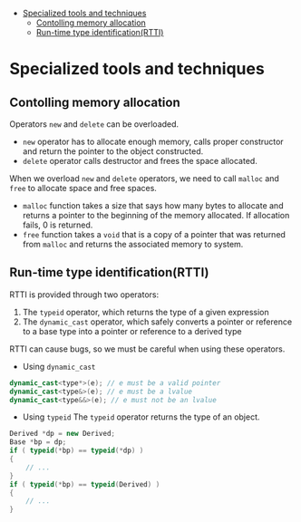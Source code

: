 - [Specialized tools and techniques](#specialized-tools-and-techniques)
  - [Contolling memory allocation](#contolling-memory-allocation)
  - [Run-time type identification(RTTI)](#run-time-type-identificationrtti)
# Specialized tools and techniques
## Contolling memory allocation
Operators ```new``` and ```delete``` can be overloaded.
* ```new``` operator has to allocate enough memory, calls proper constructor and return the pointer to the object constructed.
* ```delete``` operator calls destructor and frees the space allocated.

When we overload ```new``` and ```delete``` operators, we need to call ```malloc``` and ```free``` to allocate space and free spaces.
* ```malloc``` function takes a size that says how many bytes to allocate and returns a pointer to the beginning of the memory allocated. If allocation fails, 0 is returned.
* ```free``` function takes a ```void``` that is a copy of a pointer that was returned from ```malloc``` and returns the associated memory to system.

## Run-time type identification(RTTI)
RTTI is provided through two operators:
1. The ```typeid``` operator, which returns the type of a given expression
2. The ```dynamic_cast``` operator, which safely converts a pointer or reference to a base type into a pointer or reference to a derived type

RTTI can cause bugs, so we must be careful when using these operators.

* Using ```dynamic_cast```
```c++
dynamic_cast<type*>(e); // e must be a valid pointer
dynamic_cast<type&>(e); // e must be a lvalue
dynamic_cast<type&&>(e); // e must not be an lvalue
```
* Using ```typeid```
The ```typeid``` operator returns the type of an object.
```c++
Derived *dp = new Derived;
Base *bp = dp;
if ( typeid(*bp) == typeid(*dp) )
{
    // ...
}
if ( typeid(*bp) == typeid(Derived) )
{
    // ...
}
```
